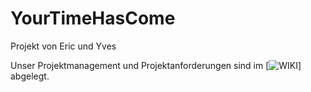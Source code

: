 # YourTimeHasCome
Projekt von Eric und Yves

Unser Projektmanagement und Projektanforderungen sind im [![WIKI](https://github.com/BBZ-InformatikGrundlagen/YourTimeHasCome/wiki)] abgelegt. 
